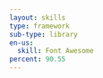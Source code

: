 ```yaml
---
layout: skills
type: framework
sub-type: library
en-us:
  skill: Font Awesome
percent: 90.55
---
```

